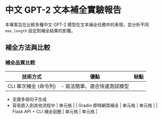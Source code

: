 # 中文 GPT-2 文本補全實驗報告

本專案旨在比較多種中文 GPT-2 模型在文本補全任務中的表現，並分析不同 `max_length` 設定對補全結果的影響。

## 補全方法與比較
### 補全品質比較
| 技術方式 | 優點 | 缺點 |
| :----: | :----: | :----: |
| CLI 單次補全 (命令列) | - 寫法簡單、適合快速測試模型<br>
- 支援多個句子生成<br>
- 容易嵌入到其他流程中
 | 单元格 |
| Gradio 即時網頁補全 | 单元格 | 单元格 |
| Flask API + CLI 補全迴圈 | 单元格 | 单元格 |
